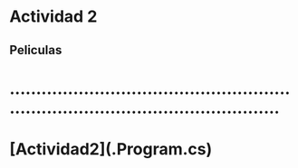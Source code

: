 # Actividad 2

## Peliculas
<h1>........................................................................................................<h1>
[Actividad2](.Program.cs)
